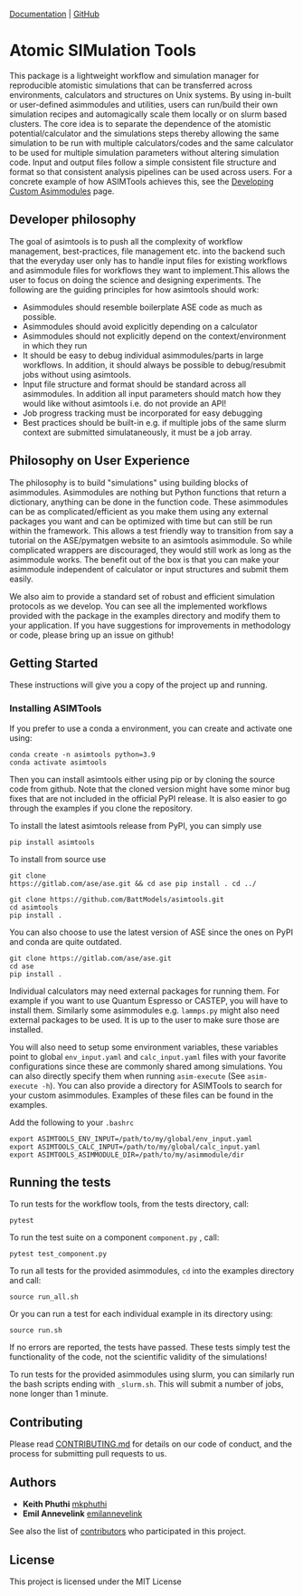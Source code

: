 <!-- <img src="../figures/logo.png" alt="drawing" width="150"/> -->
<!-- [![code coverage](https://img.shields.io/codecov/c/gh/materialsproject/jobflow/main)](https://codecov.io/gh/materialsproject/jobflow/) -->
<!-- [![pypi version](https://img.shields.io/pypi/v/jobflow?color=blue)](https://pypi.org/project/jobflow/) -->
<!-- ![supported python versions](https://img.shields.io/pypi/pyversions/jobflow) -->
<!-- [![DOI](https://joss.theoj.org/papers/10.21105/joss.05995/status.svg)](https://doi.org/10.21105/joss.05995) -->

[Documentation](https://battmodels.github.io/asimtools/) | [GitHub](https://github.com/BattModels/asimtools)

# Atomic SIMulation Tools

This package is a lightweight workflow and simulation manager for reproducible
atomistic simulations that can be transferred across environments, calculators
and structures on Unix systems. By using in-built or user-defined asimmodules
and utilities, users can run/build their own simulation recipes and
automagically scale them locally or on slurm based clusters. The core idea is
to separate the dependence of the atomistic potential/calculator and the
simulations steps thereby allowing the same simulation to be run with multiple
calculators/codes and the same calculator to be used for multiple simulation
parameters without altering simulation code. Input and output files follow a
simple consistent file structure and format so that consistent analysis
pipelines can be used across users. For a concrete example of how ASIMTools
achieves this, see the [Developing Custom Asimmodules](https://eeg.engin.umich.edu/asimtools/asimplify.html) page.

## Developer philosophy
The goal of asimtools is to push all the complexity of workflow management,
best-practices, file management etc. into the backend such that the everyday
user only has to handle input files for existing workflows and asimmodule files
for workflows they want to implement.This allows the user to focus on doing the
science and designing experiments. The following are the guiding principles for
how asimtools should work:

- Asimmodules should resemble boilerplate ASE code as much as possible.
- Asimmodules should avoid explicitly depending on a calculator
- Asimmodules should not explicitly depend on the context/environment in which 
  they run
- It should be easy to debug individual asimmodules/parts in large workflows.
  In addition, it should always be possible to debug/resubmit jobs without
  using asimtools.
- Input file structure and format should be standard across all asimmodules. In
  addition all input parameters should match how they would like without
  asimtools i.e. do not provide an API!
- Job progress tracking must be incorporated for easy debugging
- Best practices should be built-in e.g. if multiple jobs of the same slurm
  context are submitted simulataneously, it must be a job array.

## Philosophy on User Experience
The philosophy is to build "simulations" using building blocks of asimmodules.
Asimmodules are nothing but Python functions that return a dictionary, anything
can be done in the function code. These asimmodules can be as
complicated/efficient as you make them using any external packages you want and
can be optimized with time but can still be run within the framework. This
allows a test friendly way to transition from say a tutorial on the
ASE/pymatgen website to an asimtools asimmodule. So while complicated wrappers
are discouraged, they would still work as long as the asimmodule works. The
benefit out of the box is that you can make your asimmodule independent of
calculator or input structures and submit them easily.

We also aim to provide a standard set of robust and efficient simulation
protocols as we develop. You can see all the implemented workflows provided
with the package in the examples directory and modify them to your application.
If you have suggestions for improvements in methodology or code, please bring
up an issue on github!

## Getting Started

These instructions will give you a copy of the project up and running.

### Installing ASIMTools

If you prefer to use a conda a environment, you can create and activate one
using: 
```
conda create -n asimtools python=3.9
conda activate asimtools
```

Then you can install asimtools either using pip or by cloning the source code
from github. Note that the cloned version might have some minor bug fixes that
are not included in the official PyPI release. It is also easier to go through
the examples if you clone the repository.

To install the latest asimtools release from PyPI, you can simply use

```
pip install asimtools
```

To install from source use

```
git clone
https://gitlab.com/ase/ase.git && cd ase pip install . cd ../

git clone https://github.com/BattModels/asimtools.git
cd asimtools
pip install .
```

You can also choose to use the latest version of ASE since the ones on PyPI and
conda are quite outdated.

```
git clone https://gitlab.com/ase/ase.git
cd ase
pip install .
```

Individual calculators may need external packages for running them. For example
if you want to use Quantum Espresso or CASTEP, you will have to install them.
Similarly some asimmodules e.g. `lammps.py` might also need external packages
to be used. It is up to the user to make sure those are installed.

You will also need to setup some environment variables, these variables point
to global `env_input.yaml` and `calc_input.yaml` files with your favorite
configurations since these are commonly shared among simulations. You can also
directly specify them when running `asim-execute` (See `asim-execute -h`). You
can also provide a directory for ASIMTools to search for your custom
asimmodules. Examples of these files can be found in the examples.

Add the following to your `.bashrc`
```
export ASIMTOOLS_ENV_INPUT=/path/to/my/global/env_input.yaml
export ASIMTOOLS_CALC_INPUT=/path/to/my/global/calc_input.yaml
export ASIMTOOLS_ASIMMODULE_DIR=/path/to/my/asimmodule/dir
```

## Running the tests

To run tests for the workflow tools, from the tests directory, call:

    pytest

To run the test suite on a component `component.py` , call:

    pytest test_component.py

To run all tests for the provided asimmodules, `cd` into the examples directory
and call:

    source run_all.sh

Or you can run a test for each individual example in its directory using:

    source run.sh

If no errors are reported, the tests have passed. These tests simply test the
functionality of the code, not the scientific validity of the simulations!

To run tests for the provided asimmodules using slurm, you can similarly run
the bash scripts ending with `_slurm.sh`. This will submit a number of jobs,
none longer than 1 minute.
    
## Contributing

Please read [CONTRIBUTING.md](CONTRIBUTING.md) for details on our code
of conduct, and the process for submitting pull requests to us.

## Authors

  - **Keith Phuthi**
    [mkphuthi](https://github.com/mkphuthi)
  - **Emil Annevelink**
    [emilannevelink](https://github.com/emilannevelink)

See also the list of
[contributors](https://github.com/BattModels/asimtools.git/contributors)
who participated in this project.

## License

This project is licensed under the MIT License

<!-- ## Acknowledgments

  - Hat tip to anyone whose code is used -->
